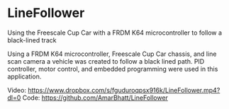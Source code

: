 # LineFollower
Using the Freescale Cup Car with a FRDM K64 microcontroller to follow a black-lined track

Using a FRDM K64 microcontroller, Freescale Cup Car chassis, and line scan camera a vehicle was created to follow a black lined path.  PID controller, motor control, and embedded programming were used in this application.

Video: https://www.dropbox.com/s/fguduroqpsx916k/LineFollower.mp4?dl=0
Code: https://github.com/AmarBhatt/LineFollower
